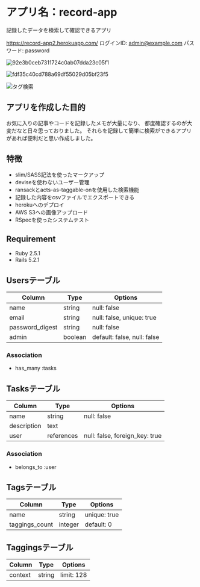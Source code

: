 # アプリ名：record-app
記録したデータを検索して確認できるアプリ

https://record-app2.herokuapp.com/
ログインID: admin@example.com
パスワード: password

![92e3b0ceb7311724c0ab07dda23c05f1](https://user-images.githubusercontent.com/57203539/75569205-098d3780-5a98-11ea-854c-fd022fde9054.png)

![fdf35c40cd788a69df55029d05bf23f5](https://user-images.githubusercontent.com/57203539/75569832-3aba3780-5a99-11ea-99f0-e05c7dbe8fda.png)

![タグ検索](https://user-images.githubusercontent.com/57203539/75569589-bf588600-5a98-11ea-8556-aec702874762.gif)

## アプリを作成した目的
お気に入りの記事やコードを記録したメモが大量になり、
都度確認するのが大変だなと日々思っておりました。
それらを記録して簡単に検索ができるアプリがあれば便利だと思い作成しました。

## 特徴

- slim/SASS記法を使ったマークアップ
- deviseを使わないユーザー管理
- ransackとacts-as-taggable-onを使用した検索機能
- 記録した内容をcsvファイルでエクスポートできる
- herokuへのデプロイ
- AWS S3への画像アップロード
- RSpecを使ったシステムテスト

## Requirement

- Ruby 2.5.1
- Rails 5.2.1


## Usersテーブル

|Column|Type|Options|
|------|----|-------|
|name|string|null: false|
|email|string|null: false, unique: true|
|password_digest|string|null: false|
|admin|boolean|default: false, null: false|

### Association
- has_many :tasks

## Tasksテーブル

|Column|Type|Options|
|------|----|-------|
|name|string|null: false|
|description|text|
|user|references|null: false, foreign_key: true|

### Association
- belongs_to :user

## Tagsテーブル

|Column|Type|Options|
|------|----|-------|
|name|string|unique: true|
|taggings_count|integer|default: 0|

## Taggingsテーブル
|Column|Type|Options|
|------|----|-------|
|context|string|limit: 128|



